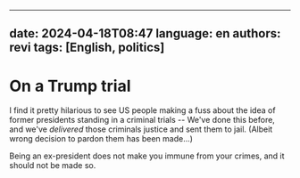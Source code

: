 <!--
SPDX-FileCopyrightText: (C) 2024 - 2024 Hong Yongmin <https://revi.xyz/>

SPDX-License-Identifier: LicenseRef-CC-BY-ND-2.0-KR
-->

---
date: 2024-04-18T08:47
language: en
authors: revi
tags: [English, politics]
---

# On a Trump trial

I find it pretty hilarious to see US people making a fuss about the idea of former
presidents standing in a criminal trials -- We've done this before, and we've
_delivered_ those criminals justice and sent them to jail.
(Albeit wrong decision to pardon them has been made...)

Being an ex-president does not make you immune from your crimes,
and it should not be made so.
